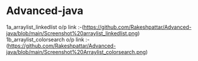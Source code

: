 # Advanced-java

1a_arraylist_linkedlist o/p link :-(https://github.com/Rakeshpattar/Advanced-java/blob/main/Screenshot%20arraylist_linkedlist.png)
1b_arraylist_colorsearch o/p link :-(https://github.com/Rakeshpattar/Advanced-java/blob/main/Screenshot%20Arraylist_colorsearch.png)

